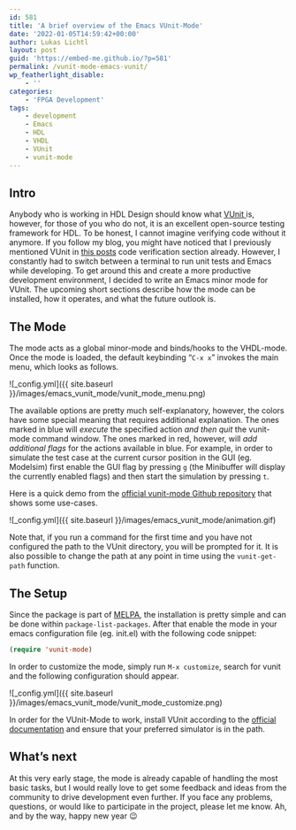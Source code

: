 ```yaml
---
id: 581
title: 'A brief overview of the Emacs VUnit-Mode'
date: '2022-01-05T14:59:42+00:00'
author: Lukas Lichtl
layout: post
guid: 'https://embed-me.github.io/?p=581'
permalink: /vunit-mode-emacs-vunit/
wp_featherlight_disable:
    - ''
categories:
    - 'FPGA Development'
tags:
    - development
    - Emacs
    - HDL
    - VHDL
    - VUnit
    - vunit-mode
---
```


## Intro

Anybody who is working in HDL Design should know what [VUnit ](https://vunit.github.io/#)is, however, for those of you who do not, it is an excellent open-source testing framework for HDL. To be honest, I cannot imagine verifying code without it anymore. If you follow my blog, you might have noticed that I previously mentioned VUnit in [this posts](https://embed-me.com/from-hdl-to-linux-userland/) code verification section already. However, I constantly had to switch between a terminal to run unit tests and Emacs while developing. To get around this and create a more productive development environment, I decided to write an Emacs minor mode for VUnit. The upcoming short sections describe how the mode can be installed, how it operates, and what the future outlook is.

## The Mode

The mode acts as a global minor-mode and binds/hooks to the VHDL-mode. Once the mode is loaded, the default keybinding “`C-x x`” invokes the main menu, which looks as follows.

![_config.yml]({{ site.baseurl }}/images/emacs_vunit_mode/vunit_mode_menu.png)

The available options are pretty much self-explanatory, however, the colors have some special meaning that requires additional explanation. The ones marked in blue will *execute* the specified action *and then quit* the vunit-mode command window. The ones marked in red, however, will *add additional flags* for the actions available in blue. For example, in order to simulate the test case at the current cursor position in the GUI (eg. Modelsim) first enable the GUI flag by pressing `g` (the Minibuffer will display the currently enabled flags) and then start the simulation by pressing `t`.

Here is a quick demo from the [official vunit-mode Github repository](https://github.com/embed-me/vunit-mode) that shows some use-cases.

![_config.yml]({{ site.baseurl }}/images/emacs_vunit_mode/animation.gif)

Note that, if you run a command for the first time and you have not configured the path to the VUnit directory, you will be prompted for it. It is also possible to change the path at any point in time using the `vunit-get-path` function.

## The Setup

Since the package is part of [MELPA](https://melpa.org/#/), the installation is pretty simple and can be done within `package-list-packages`. After that enable the mode in your emacs configuration file (eg. init.el) with the following code snippet:

``` lisp
(require 'vunit-mode)
```

In order to customize the mode, simply run `M-x customize`, search for vunit and the following configuration should appear.

![_config.yml]({{ site.baseurl }}/images/emacs_vunit_mode/vunit_mode_customize.png)

In order for the VUnit-Mode to work, install VUnit according to the [official documentation](https://vunit.github.io/installing.html) and ensure that your preferred simulator is in the path.

## What’s next

At this very early stage, the mode is already capable of handling the most basic tasks, but I would really love to get some feedback and ideas from the community to drive development even further. If you face any problems, questions, or would like to participate in the project, please let me know. Ah, and by the way, happy new year 😉